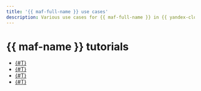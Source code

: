 ```yaml
---
title: '{{ maf-full-name }} use cases'
description: Various use cases for {{ maf-full-name }} in {{ yandex-cloud }}.
---
```


# {{ maf-name }} tutorials

* [{#T}](data-processing-automation.md)
* [{#T}](airflow-auto-tasks.md)
* [{#T}](using-python-sdk.md)
* [{#T}](lockbox-secrets-in-maf-cluster.md)
